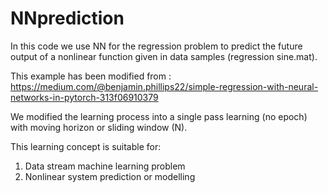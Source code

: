 # NNprediction

In this code we use NN for the regression problem to predict the future output of a nonlinear function given in data samples (regression sine.mat).

This example has been modified from : https://medium.com/@benjamin.phillips22/simple-regression-with-neural-networks-in-pytorch-313f06910379

We modified the learning process into a single pass learning (no epoch) with moving horizon or sliding window (N).

This learning concept is suitable for:
  1. Data stream machine learning problem
  2. Nonlinear system prediction or modelling
